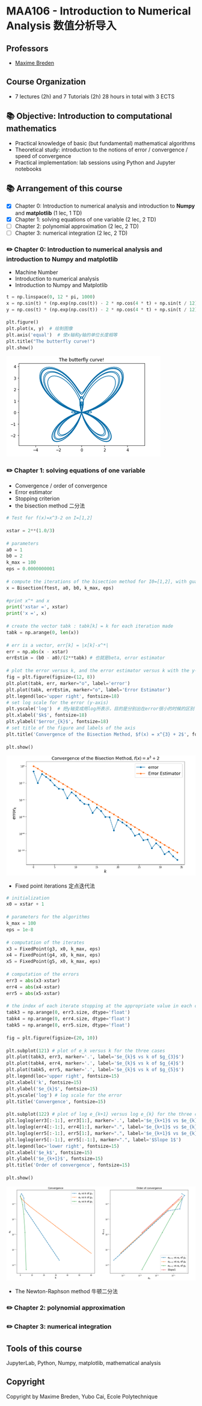 # MAA106 - Introduction to Numerical Analysis 数值分析导入

## Professors
- [Maxime Breden](https://sites.google.com/site/maximebreden/)

## Course Organization
- 7 lectures (2h) and 7 Tutorials (2h) 28 hours in total with 3 ECTS

## 📚 Objective: Introduction to computational mathematics
* Practical knowledge of basic (but fundamental) mathematical algorithms
* Theoretical study: introduction to the notions of error / convergence / speed of convergence
* Practical implementation: lab sessions using Python and Jupyter notebooks

## 📚 Arrangement of this course

* [x] Chapter 0: Introduction to numerical analysis and introduction to **Numpy** and **matplotlib** (1 lec, 1 TD)
* [x] Chapter 1: solving equations of one variable (2 lec, 2 TD)
* [ ] Chapter 2: polynomial approximation (2 lec, 2 TD)
* [ ] Chapter 3: numerical integration (2 lec, 2 TD)

### ✏️  Chapter 0: Introduction to numerical analysis and introduction to **Numpy** and **matplotlib**
- Machine Number
- Introduction to numerical analysis
- Introduction to Numpy and Matplotlib

```python
t = np.linspace(0, 12 * pi, 1000)
x = np.sin(t) * (np.exp(np.cos(t)) - 2 * np.cos(4 * t) + np.sin(t / 12))
y = np.cos(t) * (np.exp(np.cos(t)) - 2 * np.cos(4 * t) + np.sin(t / 12))

plt.figure()
plt.plot(x, y)  # 绘制图像
plt.axis('equal')  # 使x轴和y轴的单位长度相等
plt.title("The butterfly curve!")
plt.show()
```

![Alt text](img/img0_1.png)


### ✏️  Chapter 1: solving equations of one variable
- Convergence / order of convergence
- Error estimator
- Stopping criterion
- the bisection method 二分法
```python
# Test for f(x)=x^3-2 on I=[1,2]

xstar = 2**(1.0/3)

# parameters
a0 = 1
b0 = 2
k_max = 100
eps = 0.0000000001

# compute the iterations of the bisection method for I0=[1,2], with guaranteed stopping criterion
x = Bisection(ftest, a0, b0, k_max, eps)

#print x^* and x
print('xstar =', xstar)
print('x =', x)

# create the vector tabk : tabk[k] = k for each iteration made
tabk = np.arange(0, len(x))

# err is a vector, err[k] = |x[k]-x^*|
err = np.abs(x - xstar)
errEstim = (b0 - a0)/(2**tabk) # 也就是beta, error estimator

# plot the error versus k, and the error estimator versus k with the y-axis in log-scale
fig = plt.figure(figsize=(12, 8))
plt.plot(tabk, err, marker="o", label='error')
plt.plot(tabk, errEstim, marker="o", label='Error Estimator')
plt.legend(loc='upper right', fontsize=18)
# set log scale for the error (y-axis)
plt.yscale('log')  # 把y轴变成用log所表示，目的是分别出在error很小的时候的区别
plt.xlabel('$k$', fontsize=18)
plt.ylabel('$error_{k}$', fontsize=18)
# set title of the figure and labels of the axis
plt.title('Convergence of the Bisection Method, $f(x) = x^{3} + 2$', fontsize=18)

plt.show()
```
![Alt text](img/img1_1.png)

- Fixed point iterations 定点迭代法
```python
# initialization
x0 = xstar + 1

# parameters for the algorithms
k_max = 100
eps = 1e-8

# computation of the iterates 
x3 = FixedPoint(g3, x0, k_max, eps)
x4 = FixedPoint(g4, x0, k_max, eps)
x5 = FixedPoint(g5, x0, k_max, eps)

# computation of the errors
err3 = abs(x3-xstar)
err4 = abs(x4-xstar)
err5 = abs(x5-xstar)

# the index of each iterate stopping at the appropriate value in each case
tabk3 = np.arange(0, err3.size, dtype='float')
tabk4 = np.arange(0, err4.size, dtype='float')
tabk5 = np.arange(0, err5.size, dtype='float')

fig = plt.figure(figsize=(20, 10))

plt.subplot(121) # plot of e_k versus k for the three cases
plt.plot(tabk3, err3, marker='.', label='$e_{k}$ vs k of $g_{3}$')
plt.plot(tabk4, err4, marker='.', label='$e_{k}$ vs k of $g_{4}$') 
plt.plot(tabk5, err5, marker='.', label='$e_{k}$ vs k of $g_{5}$')
plt.legend(loc='upper right', fontsize=15)
plt.xlabel('k', fontsize=15)
plt.ylabel('$e_{k}$', fontsize=15)
plt.yscale('log') # log scale for the error
plt.title('Convergence', fontsize=15)

plt.subplot(122) # plot of log e_{k+1} versus log e_{k} for the three cases
plt.loglog(err3[:-1:], err3[1:], marker='.', label='$e_{k+1}$ vs $e_{k}$ of $g_{3}$')
plt.loglog(err4[:-1:], err4[1:], marker=".", label='$e_{k+1}$ vs $e_{k}$ of $g_{4}$')
plt.loglog(err5[:-1:], err5[1:], marker=".", label='$e_{k+1}$ vs $e_{k}$ of $g_{5}$')
plt.loglog(err5[:-1:], err5[:-1:], marker=".", label='$Slope 1$')
plt.legend(loc='lower right', fontsize=15)
plt.xlabel('$e_k$', fontsize=15)
plt.ylabel('$e_{k+1}$', fontsize=15)
plt.title('Order of convergence', fontsize=15)

plt.show()
```
![Alt text](img/img1_2.png)

- The Newton-Raphson method 牛顿二分法

### ✏️  Chapter 2: polynomial approximation
### ✏️  Chapter 3: numerical integration

## Tools of this course
JupyterLab, Python, Numpy, matplotlib, mathematical analysis

## Copyright
Copyright by Maxime Breden, Yubo Cai, Ecole Polytechnique

